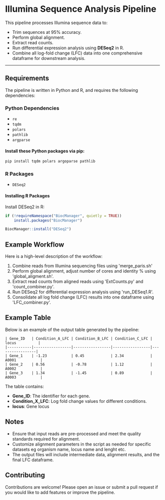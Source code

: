 # Illumina Sequence Analysis Pipeline

This pipeline processes Illumina sequence data to:
- Trim sequences at 95% accuracy.
- Perform global alignment.
- Extract read counts.
- Run differential expression analysis using **DESeq2** in R.
- Combine all log-fold change (LFC) data into one comprehensive dataframe for downstream analysis.

---

## **Requirements**

The pipeline is written in Python and R, and requires the following dependencies:

### **Python Dependencies**
- `re`
- `tqdm`
- `polars`
- `pathlib`
- `argparse`

#### Install these Python packages via pip:
```bash
pip install tqdm polars argoparse pathlib
```

### **R Packages**
- `DESeq2`

#### Installing R Packages
Install DESeq2 in R:
```R
if (!requireNamespace("BiocManager", quietly = TRUE))
    install.packages("BiocManager")

BiocManager::install("DESeq2")
```

## Example Workflow
Here is a high-level description of the workflow:
1. Combine reads from Illumina sequencing files using 'merge_paris.sh'
2. Perform global alignment, adjust number of cores and identity % using 'global_aligment.sh'.
3. Extract read counts from aligned reads using 'ExtCounts.py' and 'count_combiner.py'.
4. Run DESeq2 for differential expression analysis using 'run_DESeq1.R'.
5. Consolidate all log fold change (LFC) results into one dataframe using 'LFC_combiner.py'.

## Example Table
Below is an example of the output table generated by the pipeline:

```
| Gene_ID   | Condition_A_LFC | Condition_B_LFC | Condition_C_LFC | locus          |
|-----------|-----------------|-----------------|-----------------|-----------------|
| Gene_1    | -1.23           | 0.45            | 2.34            | A0001           |    
| Gene_2    | 0.56            | -0.78           | 1.12            | A0002           |
| Gene_3    | 1.34            | -1.45           | 0.89            | A0003           |
```

The table contains:
- **Gene_ID**: The identifier for each gene.
- **Condition_X_LFC**: Log fold change values for different conditions.
- **locus**: Gene locus

## Notes
- Ensure that input reads are pre-processed and meet the quality standards required for alignment.
- Customize alignment parameters in the script as needed for specific datasets eg organism name, locus name and lenght etc.
- The output files will include intermediate data, alignment results, and the final LFC dataframe.

## Contributing
Contributions are welcome! Please open an issue or submit a pull request if you would like to add features or improve the pipeline.
